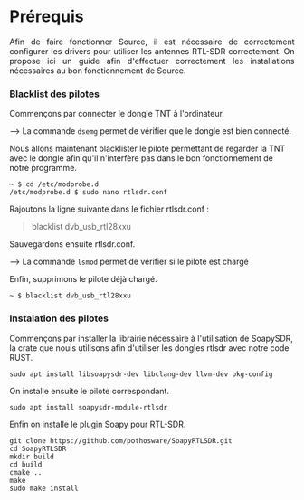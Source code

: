 # Prérequis

<p style="text-align:justify;">Afin de faire fonctionner Source,  il est nécessaire de correctement configurer les drivers pour utiliser les antennes RTL-SDR correctement. On propose ici un guide afin d'effectuer correctement les installations nécessaires au bon fonctionnement de Source.</p>

### Blacklist des pilotes

Commençons par connecter le dongle TNT à l'ordinateur.

--> La commande `dsemg` permet de vérifier que le dongle est bien connecté.

Nous allons maintenant blacklister le pilote permettant de regarder la TNT avec le dongle afin qu'il n'interfère pas dans le bon fonctionnement de notre programme.

    ~ $ cd /etc/modprobe.d
    /etc/modprobe.d $ sudo nano rtlsdr.conf

Rajoutons la ligne suivante dans le fichier rtlsdr.conf :

>blacklist dvb_usb_rtl28xxu  

Sauvegardons ensuite rtlsdr.conf.

--> La commande `lsmod` permet de vérifier si le pilote est chargé

Enfin, supprimons le pilote déjà chargé.

    ~ $ blacklist dvb_usb_rtl28xxu

### Instalation des pilotes

Commençons par installer la librairie nécessaire à l'utilisation de SoapySDR, la crate que nouis utilisons afin d'utiliser les dongles rtlsdr avec notre code RUST.

    sudo apt install libsoapysdr-dev libclang-dev llvm-dev pkg-config

On installe ensuite le pilote correspondant.

    sudo apt install soapysdr-module-rtlsdr

Enfin on installe le plugin Soapy pour RTL-SDR.

    git clone https://github.com/pothosware/SoapyRTLSDR.git
    cd SoapyRTLSDR
    mkdir build
    cd build
    cmake ..
    make
    sudo make install